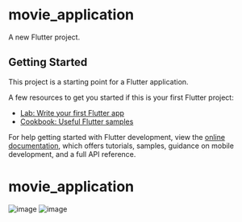 # movie_application

A new Flutter project.

## Getting Started

This project is a starting point for a Flutter application.

A few resources to get you started if this is your first Flutter project:

- [Lab: Write your first Flutter app](https://docs.flutter.dev/get-started/codelab)
- [Cookbook: Useful Flutter samples](https://docs.flutter.dev/cookbook)

For help getting started with Flutter development, view the
[online documentation](https://docs.flutter.dev/), which offers tutorials,
samples, guidance on mobile development, and a full API reference.
# movie_application

![image](https://user-images.githubusercontent.com/61006645/229184346-1e71bb16-73af-4b92-affc-69a5f669dec1.png)
![image](https://user-images.githubusercontent.com/61006645/229185584-b63537a1-c517-4f2f-af37-bf46b8ed53a7.png)

